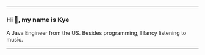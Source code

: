 ****

### Hi 👋, my name is Kye

A Java Engineer from the US. Besides programming, I fancy listening to music.

****
